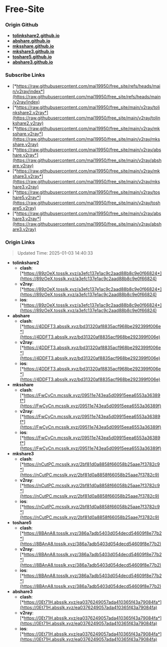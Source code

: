# Free-Site

### Origin Github

- [**tolinkshare2.github.io**](https://github.com/tolinkshare2/tolinkshare2.github.io)
- [**abshare.github.io**](https://github.com/abshare/abshare.github.io)
- [**mksshare.github.io**](https://github.com/mksshare/mksshare.github.io)
- [**mkshare3.github.io**](https://github.com/mkshare3/mkshare3.github.io)
- [**toshare5.github.io**](https://github.com/toshare5/toshare5.github.io)
- [**abshare3.github.io**](https://github.com/abshare3/abshare3.github.io)

### Subscribe Links

- [*https://raw.githubusercontent.com/mai19950/free_site/refs/heads/main/v2ray/index*](https://raw.githubusercontent.com/mai19950/free_site/refs/heads/main/v2ray/index)
- [*https://raw.githubusercontent.com/mai19950/free_site/main/v2ray/tolinkshare2.v2ray*](https://raw.githubusercontent.com/mai19950/free_site/main/v2ray/tolinkshare2.v2ray)
- [*https://raw.githubusercontent.com/mai19950/free_site/main/v2ray/mksshare.v2ray*](https://raw.githubusercontent.com/mai19950/free_site/main/v2ray/mksshare.v2ray)
- [*https://raw.githubusercontent.com/mai19950/free_site/main/v2ray/abshare.v2ray*](https://raw.githubusercontent.com/mai19950/free_site/main/v2ray/abshare.v2ray)
- [*https://raw.githubusercontent.com/mai19950/free_site/main/v2ray/mkshare3.v2ray*](https://raw.githubusercontent.com/mai19950/free_site/main/v2ray/mkshare3.v2ray)
- [*https://raw.githubusercontent.com/mai19950/free_site/main/v2ray/toshare5.v2ray*](https://raw.githubusercontent.com/mai19950/free_site/main/v2ray/toshare5.v2ray)
- [*https://raw.githubusercontent.com/mai19950/free_site/main/v2ray/abshare3.v2ray*](https://raw.githubusercontent.com/mai19950/free_site/main/v2ray/abshare3.v2ray)

### Origin Links

> Updated Time: 2025-01-03 14:40:33

- **tolinkshare2**
  - **clash**: [*https://89zOeX.tosslk.xyz/a3efc137e1ac9c2aad88b8c9e0f66824*](https://89zOeX.tosslk.xyz/a3efc137e1ac9c2aad88b8c9e0f66824)
  - **v2ray**: [*https://89zOeX.tosslk.xyz/a3efc137e1ac9c2aad88b8c9e0f66824*](https://89zOeX.tosslk.xyz/a3efc137e1ac9c2aad88b8c9e0f66824)
  - **ios**: [*https://89zOeX.tosslk.xyz/a3efc137e1ac9c2aad88b8c9e0f66824*](https://89zOeX.tosslk.xyz/a3efc137e1ac9c2aad88b8c9e0f66824)
- **abshare**
  - **clash**: [*https://4DDFT3.absslk.xyz/bd31320af8835acf968be292399f006e*](https://4DDFT3.absslk.xyz/bd31320af8835acf968be292399f006e)
  - **v2ray**: [*https://4DDFT3.absslk.xyz/bd31320af8835acf968be292399f006e*](https://4DDFT3.absslk.xyz/bd31320af8835acf968be292399f006e)
  - **ios**: [*https://4DDFT3.absslk.xyz/bd31320af8835acf968be292399f006e*](https://4DDFT3.absslk.xyz/bd31320af8835acf968be292399f006e)
- **mksshare**
  - **clash**: [*https://FwCyCn.mcsslk.xyz/09511e743ea5d09915eea6553a36389f*](https://FwCyCn.mcsslk.xyz/09511e743ea5d09915eea6553a36389f)
  - **v2ray**: [*https://FwCyCn.mcsslk.xyz/09511e743ea5d09915eea6553a36389f*](https://FwCyCn.mcsslk.xyz/09511e743ea5d09915eea6553a36389f)
  - **ios**: [*https://FwCyCn.mcsslk.xyz/09511e743ea5d09915eea6553a36389f*](https://FwCyCn.mcsslk.xyz/09511e743ea5d09915eea6553a36389f)
- **mkshare3**
  - **clash**: [*https://nCutPC.mcsslk.xyz/2bf81d0a8858f66058b25aae7f3782c9*](https://nCutPC.mcsslk.xyz/2bf81d0a8858f66058b25aae7f3782c9)
  - **v2ray**: [*https://nCutPC.mcsslk.xyz/2bf81d0a8858f66058b25aae7f3782c9*](https://nCutPC.mcsslk.xyz/2bf81d0a8858f66058b25aae7f3782c9)
  - **ios**: [*https://nCutPC.mcsslk.xyz/2bf81d0a8858f66058b25aae7f3782c9*](https://nCutPC.mcsslk.xyz/2bf81d0a8858f66058b25aae7f3782c9)
- **toshare5**
  - **clash**: [*https://8BAnA8.tosslk.xyz/386a7adb5403d054decd54609f8e77b2*](https://8BAnA8.tosslk.xyz/386a7adb5403d054decd54609f8e77b2)
  - **v2ray**: [*https://8BAnA8.tosslk.xyz/386a7adb5403d054decd54609f8e77b2*](https://8BAnA8.tosslk.xyz/386a7adb5403d054decd54609f8e77b2)
  - **ios**: [*https://8BAnA8.tosslk.xyz/386a7adb5403d054decd54609f8e77b2*](https://8BAnA8.tosslk.xyz/386a7adb5403d054decd54609f8e77b2)
- **abshare3**
  - **clash**: [*https://0Et71H.absslk.xyz/ea0376249057ada410365f43a79084fa*](https://0Et71H.absslk.xyz/ea0376249057ada410365f43a79084fa)
  - **v2ray**: [*https://0Et71H.absslk.xyz/ea0376249057ada410365f43a79084fa*](https://0Et71H.absslk.xyz/ea0376249057ada410365f43a79084fa)
  - **ios**: [*https://0Et71H.absslk.xyz/ea0376249057ada410365f43a79084fa*](https://0Et71H.absslk.xyz/ea0376249057ada410365f43a79084fa)
